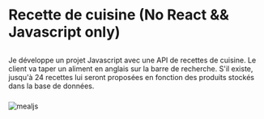 # Recette de cuisine (No React && Javascript only)

##
Je développe un projet Javascript avec une API de recettes de cuisine. Le client va taper un aliment en anglais sur la barre de recherche. S'il existe, jusqu'à 24 recettes lui seront proposées en fonction des produits stockés dans la base de données.

###
![mealjs](https://github.com/Soulman2131/meal-js/assets/109850920/a48a197e-8322-42fd-b8e2-ff14a0cc19e8)
